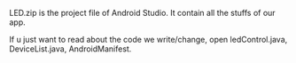 


LED.zip is the project file of Android Studio. It contain all the stuffs of our app.  

If u just want to read about the code we write/change, open ledControl.java, DeviceList.java, AndroidManifest.
